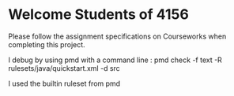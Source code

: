 # Welcome Students of 4156

Please follow the assignment specifications on Courseworks when completing this project.

I debug by using pmd with a command line : pmd check -f text -R rulesets/java/quickstart.xml -d src 

I used the builtin ruleset from pmd
